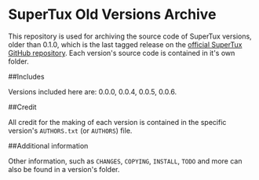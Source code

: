 # SuperTux Old Versions Archive

This repository is used for archiving the source code of SuperTux versions, older than 0.1.0, which is the last tagged release on the [official SuperTux GitHub repository](https://github.com/SuperTux/supertux). Each version's source code is contained in it's own folder.

##Includes

Versions included here are: 0.0.0, 0.0.4, 0.0.5, 0.0.6.

##Credit

All credit for the making of each version is contained in the specific version's `AUTHORS.txt` (or `AUTHORS`) file.

##Additional information

Other information, such as `CHANGES`, `COPYING`, `INSTALL`, `TODO` and more can also be found in a version's folder.